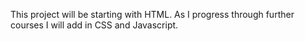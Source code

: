 This project will be starting with HTML. As I progress through further courses I will add in CSS and Javascript.
